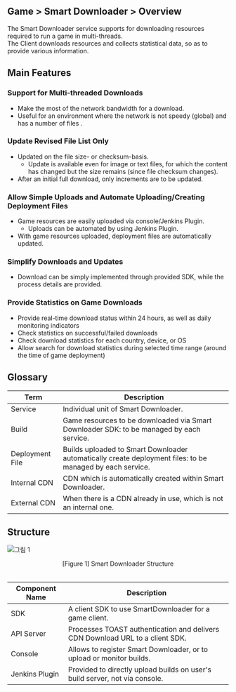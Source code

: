 ## Game > Smart Downloader > Overview

The Smart Downloader service supports for downloading resources required to run a game in multi-threads.  
The Client downloads resources and collects statistical data, so as to provide various information.  


## Main Features 


### Support for Multi-threaded Downloads 
- Make the most of the network bandwidth for a download. 
- Useful for an environment where the network is not speedy (global) and has a number of files .


### Update Revised File List Only 
- Updated on the file size- or checksum-basis. 
	- Update is available even for image or text files, for which the content has changed but the size remains (since file checksum changes).  
- After an initial full download, only increments are to be updated. 


### Allow Simple Uploads and Automate Uploading/Creating Deployment Files 
- Game resources are easily uploaded via console/Jenkins Plugin. 
	- Uploads can be automated by using Jenkins Plugin. 
- With game resources uploaded, deployment files are automatically updated. 


### Simplify Downloads and Updates 
- Download can be simply implemented through provided SDK, while the process details are provided. 


### Provide Statistics on Game Downloads 

- Provide real-time download status within 24 hours, as well as daily monitoring indicators 
- Check statistics on successful/failed downloads
- Check download statistics for each country, device, or OS
- Allow search  for download statistics during selected time range (around the time of game deployment)


## Glossary 

| Term | Description |
| --- | --- |
| Service | Individual unit of Smart Downloader. |
| Build | Game resources to be downloaded via Smart Downloader SDK: to be managed by each service. |
| Deployment File | Builds uploaded to Smart Downloader automatically create deployment files: to be managed by each service. |
| Internal CDN | CDN which is automatically created within Smart Downloader. |
| External CDN | When there is a CDN already in use, which is not an internal one. |


## Structure 

![그림 1](http://static.toastoven.net/prod_smartdownloader/overview/smartdl_overview_structure_en.png)
<center> [Figure 1] Smart Downloader Structure </center>

<br>

| Component Name | Description |
| --- | --- |
| SDK | A client SDK to use SmartDownloader for a game client. |
| API Server | Processes TOAST authentication and delivers CDN Download URL to a client SDK. |
| Console |	Allows to register Smart Downloader, or to upload or monitor builds. |
| Jenkins Plugin | Provided to directly upload builds on user's build server, not via console. |
